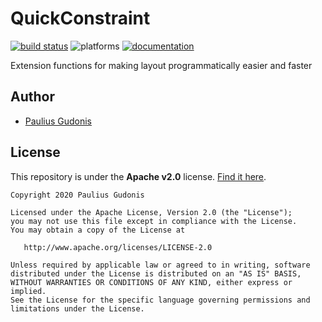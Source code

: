 # QuickConstraint

[![build status](https://travis-ci.com/nakkht/quick-constraint.svg?branch=develop)](https://travis-ci.com/nakkht/quick-constraint)
![platforms](https://img.shields.io/badge/platforms-ios%20%7C%20osx%20%7C%20tvos-brightgreen)
[![documentation](https://img.shields.io/badge/doc-reference-brightgreen)](https://nakkht.github.io/quick-constraint/)

Extension functions for making layout programmatically easier and faster

## Author
* [Paulius Gudonis](https://pgu.dev)

## License
This repository is under the **Apache v2.0** license. [Find it here](https://github.com/nakkht/quick-constraint/blob/master/LICENSE).

    Copyright 2020 Paulius Gudonis

    Licensed under the Apache License, Version 2.0 (the "License");
    you may not use this file except in compliance with the License.
    You may obtain a copy of the License at

       http://www.apache.org/licenses/LICENSE-2.0

    Unless required by applicable law or agreed to in writing, software
    distributed under the License is distributed on an "AS IS" BASIS,
    WITHOUT WARRANTIES OR CONDITIONS OF ANY KIND, either express or implied.
    See the License for the specific language governing permissions and
    limitations under the License.
